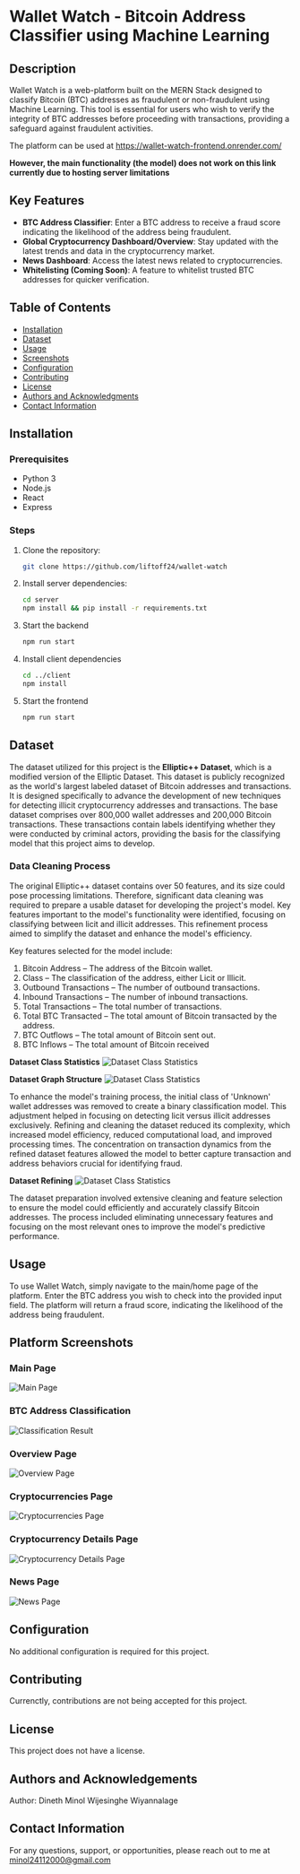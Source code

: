# Wallet Watch - Bitcoin Address Classifier using Machine Learning

## Description
Wallet Watch is a web-platform built on the MERN Stack designed to classify Bitcoin (BTC) addresses as fraudulent or non-fraudulent using Machine Learning. This tool is essential for users who wish to verify the integrity of BTC addresses before proceeding with transactions, providing a safeguard against fraudulent activities.

The platform can be used at https://wallet-watch-frontend.onrender.com/

**However, the main functionality (the model) does not work on this link currently due to hosting server limitations**

## Key Features
- **BTC Address Classifier**: Enter a BTC address to receive a fraud score indicating the likelihood of the address being fraudulent.
- **Global Cryptocurrency Dashboard/Overview**: Stay updated with the latest trends and data in the cryptocurrency market.
- **News Dashboard**: Access the latest news related to cryptocurrencies.
- **Whitelisting (Coming Soon)**: A feature to whitelist trusted BTC addresses for quicker verification.

## Table of Contents
- [Installation](#installation)
- [Dataset](#dataset)
- [Usage](#usage)
- [Screenshots](#screenshots)
- [Configuration](#configuration)
- [Contributing](#contributing)
- [License](#license)
- [Authors and Acknowledgments](#authors-and-acknowledgments)
- [Contact Information](#contact-information)

## Installation

### Prerequisites
- Python 3
- Node.js
- React
- Express

### Steps
1. Clone the repository:
   ```sh
   git clone https://github.com/liftoff24/wallet-watch
2. Install server dependencies:
   ```sh
   cd server
   npm install && pip install -r requirements.txt
3. Start the backend
   ```sh
   npm run start
4. Install client dependencies
   ```sh
   cd ../client
   npm install
5. Start the frontend
   ```sh
   npm run start

## Dataset
The dataset utilized for this project is the **Elliptic++ Dataset**, which is a modified version of the Elliptic Dataset. This dataset is publicly recognized as the world's largest labeled dataset of Bitcoin addresses and transactions. It is designed specifically to advance the development of new techniques for detecting illicit cryptocurrency addresses and transactions. The base dataset comprises over 800,000 wallet addresses and 200,000 Bitcoin transactions. These transactions contain labels identifying whether they were conducted by criminal actors, providing the basis for the classifying model that this project aims to develop.

### Data Cleaning Process
The original Elliptic++ dataset contains over 50 features, and its size could pose processing limitations. Therefore, significant data cleaning was required to prepare a usable dataset for developing the project's model. Key features important to the model's functionality were identified, focusing on classifying between licit and illicit addresses. This refinement process aimed to simplify the dataset and enhance the model's efficiency​.

Key features selected for the model include:
1. Bitcoin Address – The address of the Bitcoin wallet.
2. Class – The classification of the address, either Licit or Illicit.
3. Outbound Transactions – The number of outbound transactions.
4. Inbound Transactions – The number of inbound transactions.
5. Total Transactions – The total number of transactions.
6. Total BTC Transacted – The total amount of Bitcoin transacted by the address.
7. BTC Outflows – The total amount of Bitcoin sent out.
8. BTC Inflows – The total amount of Bitcoin received

**Dataset Class Statistics**
![Dataset Class Statistics](screenshots/dataset_class_stats.png)

**Dataset Graph Structure**
![Dataset Class Statistics](screenshots/dataset_graph_structure.png)

To enhance the model's training process, the initial class of 'Unknown' wallet addresses was removed to create a binary classification model. This adjustment helped in focusing on detecting licit versus illicit addresses exclusively. Refining and cleaning the dataset reduced its complexity, which increased model efficiency, reduced computational load, and improved processing times. The concentration on transaction dynamics from the refined dataset features allowed the model to better capture transaction and address behaviors crucial for identifying fraud​.

**Dataset Refining**
![Dataset Class Statistics](screenshots/dataset_refining.png)

The dataset preparation involved extensive cleaning and feature selection to ensure the model could efficiently and accurately classify Bitcoin addresses. The process included eliminating unnecessary features and focusing on the most relevant ones to improve the model's predictive performance.

## Usage
To use Wallet Watch, simply navigate to the main/home page of the platform. Enter the BTC address you wish to check into the provided input field. The platform will return a fraud score, indicating the likelihood of the address being fraudulent.

## Platform Screenshots

### Main Page
![Main Page](screenshots/main_page.png)

### BTC Address Classification
![Classification Result](screenshots/classification_result.png)

### Overview Page
![Overview Page](screenshots/overview_page.png)

### Cryptocurrencies Page
![Cryptocurrencies Page](screenshots/cryptocurrencies_page.png)

### Cryptocurrency Details Page
![Cryptocurrency Details Page](screenshots/cryptocurrency_details_page.png)

### News Page
![News Page](screenshots/news_page.png)

## Configuration
No additional configuration is required for this project.

## Contributing
Currenctly, contributions are not being accepted for this project.

## License
This project does not have a license.

## Authors and Acknowledgements
Author: Dineth Minol Wijesinghe Wiyannalage

## Contact Information
For any questions, support, or opportunities, please reach out to me at minol24112000@gmail.com